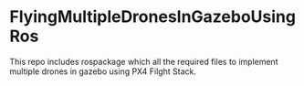 # FlyingMultipleDronesInGazeboUsingRos

This repo includes rospackage which all the required files to implement multiple drones in gazebo using PX4 Filght Stack.
